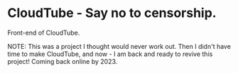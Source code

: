 # CloudTube - Say no to censorship.
Front-end of CloudTube. 

NOTE: This was a project I thought would never work out. Then I didn't have time to make CloudTube, and now - I am back and ready to revive this project!
Coming back online by 2023.
